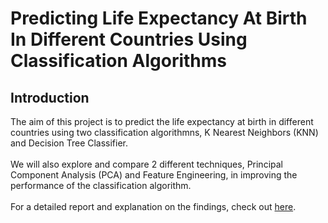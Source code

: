 # Predicting Life Expectancy At Birth In Different Countries Using Classification Algorithms

## Introduction
The aim of this project is to predict the life expectancy at birth in different countries using two classification algorithmns, K Nearest Neighbors (KNN) and Decision Tree Classifier.
<br/><br/>
We will also explore and compare 2 different techniques, Principal Component Analysis (PCA) and Feature Engineering, in improving the performance of the classification algorithm.
<br/><br/>For a detailed report and explanation on the findings, check out [here](https://github.com/olivertan1999/Predicting-Life-Expectancy-At-Birth/blob/main/Report.pdf). 
